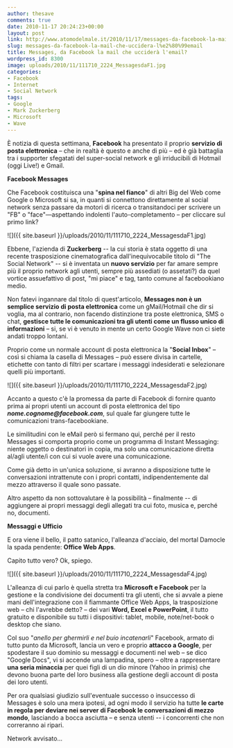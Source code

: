 ```yaml
---
author: thesave
comments: true
date: 2010-11-17 20:24:23+00:00
layout: post
link: http://www.atomodelmale.it/2010/11/17/messages-da-facebook-la-mail-che-uccidera-l%e2%80%99email/
slug: messages-da-facebook-la-mail-che-uccidera-l%e2%80%99email
title: Messages, da Facebook la mail che ucciderà l'email?
wordpress_id: 8300
image: uploads/2010/11/111710_2224_MessagesdaF1.jpg
categories:
- Facebook
- Internet
- Social Network
tags:
- Google
- Mark Zuckerberg
- Microsoft
- Wave
---
```


È notizia di questa settimana, **Facebook** ha presentato il proprio **servizio di posta elettronica** – che in realtà è questo e anche di più – ed è già battaglia tra i supporter sfegatati del super-social network e gli irriducibili di Hotmail (oggi Live!) e Gmail.

**Facebook Messages**

Che Facebook costituisca una "**spina nel fianco**" di altri Big del Web come Google o Microsoft si sa, in quanti si connettono direttamente al social network senza passare da motori di ricerca o transitandoci per scrivere un "FB" o "face"—aspettando indolenti l'auto-completamento – per cliccare sul primo link?

![]({{ site.baseurl }}/uploads/2010/11/111710_2224_MessagesdaF1.jpg)

Ebbene, l'azienda di **Zuckerberg** -- la cui storia è stata oggetto di una recente trasposizione cinematografica dall'inequivocabile titolo di "The Social Network" -- si è inventata un **nuovo servizio** per far amare sempre più il proprio network agli utenti, sempre più assediati (o assetati?) da quel vortice assuefattivo di post, "mi piace" e tag, tanto comune al facebookiano medio.

Non fatevi ingannare dal titolo di quest'articolo, **Messages non è un semplice servizio di posta elettronica** come un gMail/Hotmail che dir si voglia, ma al contrario, non facendo distinzione tra poste elettronica, SMS o chat, **gestisce tutte le comunicazioni tra gli utenti come un flusso unico di informazioni** – si, se vi è venuto in mente un certo Google Wave non ci siete andati troppo lontani.

Proprio come un normale account di posta elettronica la "**Social Inbox**" – così si chiama la casella di Messages – può essere divisa in cartelle, etichette con tanto di filtri per scartare i messaggi indesiderati e selezionare quelli più importanti.

![]({{ site.baseurl }}/uploads/2010/11/111710_2224_MessagesdaF2.jpg)

Accanto a questo c'è la promessa da parte di Facebook di fornire quanto prima ai propri utenti un account di posta elettronica del tipo **_nome.cognome@facebook.com_**, sul quale far giungere tutte le comunicazioni trans-facebookiane.

Le similitudini con le eMail però si fermano qui, perché per il resto Messages si comporta proprio come un programma di Instant Messaging: niente oggetto o destinatori in copia, ma solo una comunicazione diretta al/agli utente/i con cui si vuole avere una comunicazione.

Come già detto in un'unica soluzione, si avranno a disposizione tutte le conversazioni intrattenute con i propri contatti, indipendentemente dal mezzo attraverso il quale sono passate.

Altro aspetto da non sottovalutare è la possibilità – finalmente -- di aggiungere ai propri messaggi degli allegati tra cui foto, musica e, perché no, documenti.

**Messaggi e Ufficio**

E ora viene il bello, il patto satanico, l'alleanza d'acciaio, del mortal Damocle la spada pendente: **Office Web Apps**.

Capito tutto vero? Ok, spiego.

![]({{ site.baseurl }}/uploads/2010/11/111710_2224_MessagesdaF4.jpg)

L'alleanza di cui parlo è quella stretta tra **Microsoft e Facebook** per la gestione e la condivisione dei documenti tra gli utenti, che si avvale a piene mani dell'integrazione con il fiammante Office Web Apps, la trasposizione web – chi l'avrebbe detto? – dei vari **Word, Excel e PowerPoint**, il tutto gratuito e disponibile su tutti i dispositivi: tablet, mobile, note/net-book o desktop che siano.

Col suo "_anello per ghermirli e nel buio incatenarli_" Facebook, armato di tutto punto da Microsoft, lancia un vero e proprio **attacco a Google**, per spodestare il suo dominio su messaggi e documenti nel web – se dico "Google Docs", vi si accende una lampadina, spero – oltre a rappresentare **una seria minaccia** per quei figli di un dio minore (Yahoo in primis) che devono buona parte del loro business alla gestione degli account di posta dei loro utenti.

Per ora qualsiasi giudizio sull'eventuale successo o insuccesso di Messages è solo una mera ipotesi, ad ogni modo il servizio ha tutte **le carte in regola per deviare nei server di Facebook le conversazioni di mezzo mondo**, lasciando a bocca asciutta – e senza utenti -- i concorrenti che non correranno ai ripari.

Network avvisato…
